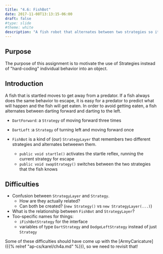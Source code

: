 ```yaml
---
title: "4.6: FishBot"
date: 2017-11-08T13:13:15-06:00
draft: false
#type: slide
#theme: white
description: "A fish robot that alternates between two strategies so it is harder for predators to predict its motion."
---
```


## Purpose

The purpose of this assignment is to motivate the use of Strategies instead of "hard-coding" individual behavior into an object.

## Introduction

A fish that is startled moves to get away from a predator. If a fish
always does the same behavior to escape, it is easy for a predator to
predict what will happen and the fish will get eaten. In order to
avoid getting eaten, a fish alternates between darting forward and darting to the left. 

* `DartForward`: a `Strategy` of moving forward three times
* `DartLeft` :a `Strategy` of turning left and moving forward once

* `FishBot` is a kind of (our) `StrategyLayer` that remembers two
  different strategies and alternates betweewn them.
    + `public void startle()` activates the startle reflex, running the current strategy for escape
    + `public void swapStrategy()` switches between the two strategies that the fish knows
    
    
## Difficulties

* Confusion between `StrategyLayer` and `Strategy`. 
    - How are they actually related?
    - Can both be created? (`new Strategy()` vs `new StrategyLayer(...)`)
* What is the relationship between `FishBot` and `StrategyLayer`?
* Too-specific names for things: 
    - `iFishBotStrategy` for the interface
    - variables of type `DartStrategy` and `DodgeLeftStrategy` instead of just `Strategy`

Some of these difficulties should have come up with the [ArmyCaricature]({{% relref "ap-cs/karel/ch4a.md" %}}), so we need to revisit that!


